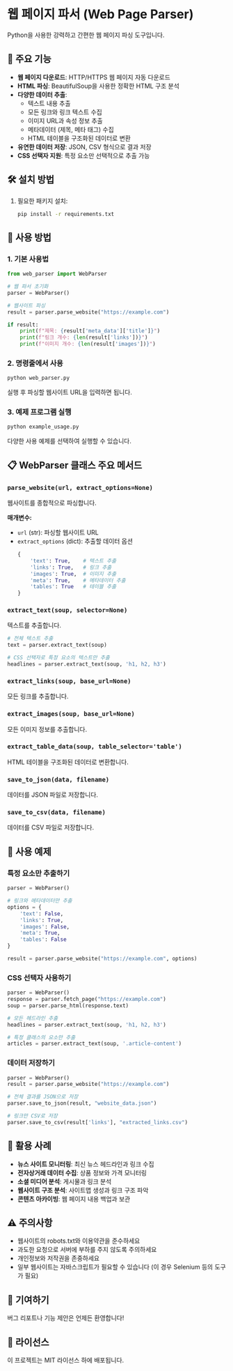 # 웹 페이지 파서 (Web Page Parser)

Python을 사용한 강력하고 간편한 웹 페이지 파싱 도구입니다.

## 🚀 주요 기능

- **웹 페이지 다운로드**: HTTP/HTTPS 웹 페이지 자동 다운로드
- **HTML 파싱**: BeautifulSoup을 사용한 정확한 HTML 구조 분석
- **다양한 데이터 추출**:
  - 텍스트 내용 추출
  - 모든 링크와 링크 텍스트 수집
  - 이미지 URL과 속성 정보 추출
  - 메타데이터 (제목, 메타 태그) 수집
  - HTML 테이블을 구조화된 데이터로 변환
- **유연한 데이터 저장**: JSON, CSV 형식으로 결과 저장
- **CSS 선택자 지원**: 특정 요소만 선택적으로 추출 가능

## 🛠️ 설치 방법

1. 필요한 패키지 설치:
   ```bash
   pip install -r requirements.txt
   ```

## 📖 사용 방법

### 1. 기본 사용법

```python
from web_parser import WebParser

# 웹 파서 초기화
parser = WebParser()

# 웹사이트 파싱
result = parser.parse_website("https://example.com")

if result:
    print(f"제목: {result['meta_data']['title']}")
    print(f"링크 개수: {len(result['links'])}")
    print(f"이미지 개수: {len(result['images'])}")
```

### 2. 명령줄에서 사용

```bash
python web_parser.py
```

실행 후 파싱할 웹사이트 URL을 입력하면 됩니다.

### 3. 예제 프로그램 실행

```bash
python example_usage.py
```

다양한 사용 예제를 선택하여 실행할 수 있습니다.

## 📋 WebParser 클래스 주요 메서드

### `parse_website(url, extract_options=None)`
웹사이트를 종합적으로 파싱합니다.

**매개변수:**
- `url` (str): 파싱할 웹사이트 URL
- `extract_options` (dict): 추출할 데이터 옵션
  ```python
  {
      'text': True,    # 텍스트 추출
      'links': True,   # 링크 추출
      'images': True,  # 이미지 추출
      'meta': True,    # 메타데이터 추출
      'tables': True   # 테이블 추출
  }
  ```

### `extract_text(soup, selector=None)`
텍스트를 추출합니다.

```python
# 전체 텍스트 추출
text = parser.extract_text(soup)

# CSS 선택자로 특정 요소의 텍스트만 추출
headlines = parser.extract_text(soup, 'h1, h2, h3')
```

### `extract_links(soup, base_url=None)`
모든 링크를 추출합니다.

### `extract_images(soup, base_url=None)`
모든 이미지 정보를 추출합니다.

### `extract_table_data(soup, table_selector='table')`
HTML 테이블을 구조화된 데이터로 변환합니다.

### `save_to_json(data, filename)`
데이터를 JSON 파일로 저장합니다.

### `save_to_csv(data, filename)`
데이터를 CSV 파일로 저장합니다.

## 🔧 사용 예제

### 특정 요소만 추출하기

```python
parser = WebParser()

# 링크와 메타데이터만 추출
options = {
    'text': False,
    'links': True,
    'images': False,
    'meta': True,
    'tables': False
}

result = parser.parse_website("https://example.com", options)
```

### CSS 선택자 사용하기

```python
parser = WebParser()
response = parser.fetch_page("https://example.com")
soup = parser.parse_html(response.text)

# 모든 헤드라인 추출
headlines = parser.extract_text(soup, 'h1, h2, h3')

# 특정 클래스의 요소만 추출
articles = parser.extract_text(soup, '.article-content')
```

### 데이터 저장하기

```python
parser = WebParser()
result = parser.parse_website("https://example.com")

# 전체 결과를 JSON으로 저장
parser.save_to_json(result, "website_data.json")

# 링크만 CSV로 저장
parser.save_to_csv(result['links'], "extracted_links.csv")
```

## 🌟 활용 사례

- **뉴스 사이트 모니터링**: 최신 뉴스 헤드라인과 링크 수집
- **전자상거래 데이터 수집**: 상품 정보와 가격 모니터링
- **소셜 미디어 분석**: 게시물과 링크 분석
- **웹사이트 구조 분석**: 사이트맵 생성과 링크 구조 파악
- **콘텐츠 아카이빙**: 웹 페이지 내용 백업과 보관

## ⚠️ 주의사항

- 웹사이트의 robots.txt와 이용약관을 준수하세요
- 과도한 요청으로 서버에 부하를 주지 않도록 주의하세요
- 개인정보와 저작권을 존중하세요
- 일부 웹사이트는 자바스크립트가 필요할 수 있습니다 (이 경우 Selenium 등의 도구가 필요)

## 🤝 기여하기

버그 리포트나 기능 제안은 언제든 환영합니다!

## 📄 라이선스

이 프로젝트는 MIT 라이선스 하에 배포됩니다. 